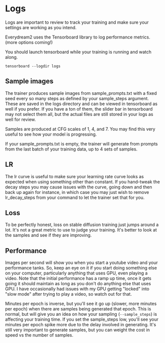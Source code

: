 # Logs

Logs are important to review to track your training and make sure your settings are working as you intend.

Everydream2 uses the Tensorboard library to log performance metrics.  (more options coming!)

You should launch tensorboard while your training is running and watch along.

    tensorboard --logdir logs

## Sample images

The trainer produces sample images from sample_prompts.txt with a fixed seed every so many steps as defined by your sample_steps argument. These are saved in the logs directory and can be viewed in tensorboard as well if you prefer.  If you have a ton of them, the slider bar in tensorboard may not select them all, but the actual files are still stored in your logs as well for review.

Samples are produced at CFG scales of 1, 4, and 7.  You may find this very useful to see how your model is progressing.

If your sample_prompts.txt is empty, the trainer will generate from prompts from the last batch of your training data, up to 4 sets of samples.

## LR

The lr curve is useful to make sure your learning rate curve looks as expected when using something other than constant.  If you hand-tweak the decay steps you may cause issues with the curve, going down and then back up again for instance, in which case you may just wish to remove lr_decay_steps from your command to let the trainer set that for you.

## Loss

To be perfectly honest, loss on stable diffusion training just jumps around a lot.  It's not a great metric to use to judge your training.  It's better to look at the samples and see if they are improving.

## Performance

Images per second will show you when you start a youtube video and your performance tanks.  So, keep an eye on it if you start doing something else on your computer, particularly anything that uses GPU, even playing a video.  Note that the initial performance has a ramp up time, once it gets going it should maintain as long as you don't do anything else that uses GPU.  I have occasionally had issues with my GPU getting "locked" into "slow mode" after trying to play a video, so watch out for that.

Minutes per epoch is inverse, but you'll see it go up (slower, more minutes per epoch) when there are samples being generated that epoch.  This is normal, but will give you an idea on how your sampling (``--sample_steps``) is affecting your training time.  If you set the sample_steps low, you'll see your minutes per epoch spike more due to the delay involved in generating.  It's still very important to generate samples, but you can weight the cost in speed vs the number of samples.